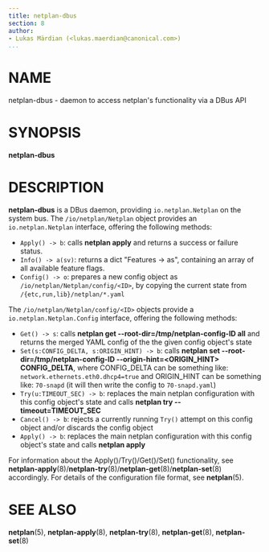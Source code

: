 ```yaml
---
title: netplan-dbus
section: 8
author:
- Lukas Märdian (<lukas.maerdian@canonical.com>)
...
```


# NAME

netplan-dbus - daemon to access netplan's functionality via a DBus API

# SYNOPSIS

  **netplan-dbus**

# DESCRIPTION

**netplan-dbus** is a DBus daemon, providing ``io.netplan.Netplan`` on the system bus. The ``/io/netplan/Netplan`` object provides an ``io.netplan.Netplan`` interface, offering the following methods:

 * ``Apply() -> b``: calls **netplan apply** and returns a success or failure status.
 * ``Info() -> a(sv)``: returns a dict "Features -> as", containing an array of all available feature flags.
 * ``Config() -> o``: prepares a new config object as ``/io/netplan/Netplan/config/<ID>``, by copying the current state from ``/{etc,run,lib}/netplan/*.yaml``

The ``/io/netplan/Netplan/config/<ID>`` objects provide a ``io.netplan.Netplan.Config`` interface, offering the following methods:

 * ``Get() -> s``: calls **netplan get --root-dir=/tmp/netplan-config-ID all** and returns the merged YAML config of the the given config object's state
 * ``Set(s:CONFIG_DELTA, s:ORIGIN_HINT) -> b``: calls **netplan set --root-dir=/tmp/netplan-config-ID --origin-hint=<ORIGIN_HINT> CONFIG_DELTA**, where CONFIG_DELTA can be something like: ``network.ethernets.eth0.dhcp4=true`` and ORIGIN_HINT can be something like: ``70-snapd`` (it will then write the config to ``70-snapd.yaml``)
 * ``Try(u:TIMEOUT_SEC) -> b``: replaces the main netplan configuration with this config object's state and calls **netplan try --timeout=TIMEOUT_SEC**
 * ``Cancel() -> b``: rejects a currently running ``Try()`` attempt on this config object and/or discards the config object
 * ``Apply() -> b``: replaces the main netplan configuration with this config object's state and calls **netplan apply**

For information about the Apply()/Try()/Get()/Set() functionality, see
**netplan-apply**(8)/**netplan-try**(8)/**netplan-get**(8)/**netplan-set**(8)
accordingly. For details of the configuration file format, see **netplan**(5).

# SEE ALSO

  **netplan**(5), **netplan-apply**(8), **netplan-try**(8), **netplan-get**(8),
  **netplan-set**(8)
